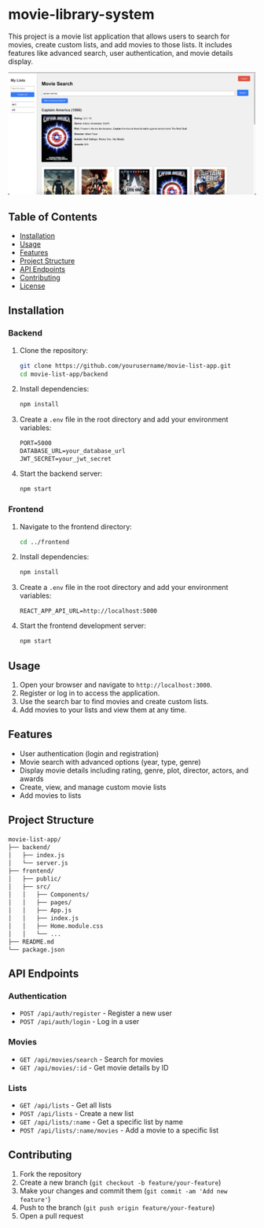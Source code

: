 # movie-library-system


This project is a movie list application that allows users to search for movies, create custom lists, and add movies to those lists. It includes features like advanced search, user authentication, and movie details display.

![movie-library-system](movieProject.png)


## Table of Contents

- [Installation](#installation)
- [Usage](#usage)
- [Features](#features)
- [Project Structure](#project-structure)
- [API Endpoints](#api-endpoints)
- [Contributing](#contributing)
- [License](#license)

## Installation

### Backend

1. Clone the repository:
   ```bash
   git clone https://github.com/yourusername/movie-list-app.git
   cd movie-list-app/backend
   ```

2. Install dependencies:
   ```bash
   npm install
   ```

3. Create a `.env` file in the root directory and add your environment variables:
   ```env
   PORT=5000
   DATABASE_URL=your_database_url
   JWT_SECRET=your_jwt_secret
   ```

4. Start the backend server:
   ```bash
   npm start
   ```

### Frontend

1. Navigate to the frontend directory:
   ```bash
   cd ../frontend
   ```

2. Install dependencies:
   ```bash
   npm install
   ```

3. Create a `.env` file in the root directory and add your environment variables:
   ```env
   REACT_APP_API_URL=http://localhost:5000
   ```

4. Start the frontend development server:
   ```bash
   npm start
   ```

## Usage

1. Open your browser and navigate to `http://localhost:3000`.
2. Register or log in to access the application.
3. Use the search bar to find movies and create custom lists.
4. Add movies to your lists and view them at any time.

## Features

- User authentication (login and registration)
- Movie search with advanced options (year, type, genre)
- Display movie details including rating, genre, plot, director, actors, and awards
- Create, view, and manage custom movie lists
- Add movies to lists

## Project Structure

```
movie-list-app/
├── backend/
│   ├── index.js
│   └── server.js
├── frontend/
│   ├── public/
│   ├── src/
│   │   ├── Components/
│   │   ├── pages/
│   │   ├── App.js
│   │   ├── index.js
│   │   ├── Home.module.css
│   │   └── ...
├── README.md
└── package.json
```

## API Endpoints

### Authentication

- `POST /api/auth/register` - Register a new user
- `POST /api/auth/login` - Log in a user

### Movies

- `GET /api/movies/search` - Search for movies
- `GET /api/movies/:id` - Get movie details by ID

### Lists

- `GET /api/lists` - Get all lists
- `POST /api/lists` - Create a new list
- `GET /api/lists/:name` - Get a specific list by name
- `POST /api/lists/:name/movies` - Add a movie to a specific list

## Contributing

1. Fork the repository
2. Create a new branch (`git checkout -b feature/your-feature`)
3. Make your changes and commit them (`git commit -am 'Add new feature'`)
4. Push to the branch (`git push origin feature/your-feature`)
5. Open a pull request

